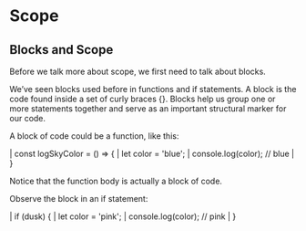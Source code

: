 # Scope

## Blocks and Scope
Before we talk more about scope, we first need to talk about blocks.

We’ve seen blocks used before in functions and if statements. A block is the code found inside a set of curly braces {}. Blocks help us group one or more statements together and serve as an important structural marker for our code.

A block of code could be a function, like this:

| const logSkyColor = () => {
|   let color = 'blue'; 
|   console.log(color); // blue 
| }

Notice that the function body is actually a block of code.

Observe the block in an if statement:

| if (dusk) {
|   let color = 'pink';
|   console.log(color); // pink
| }